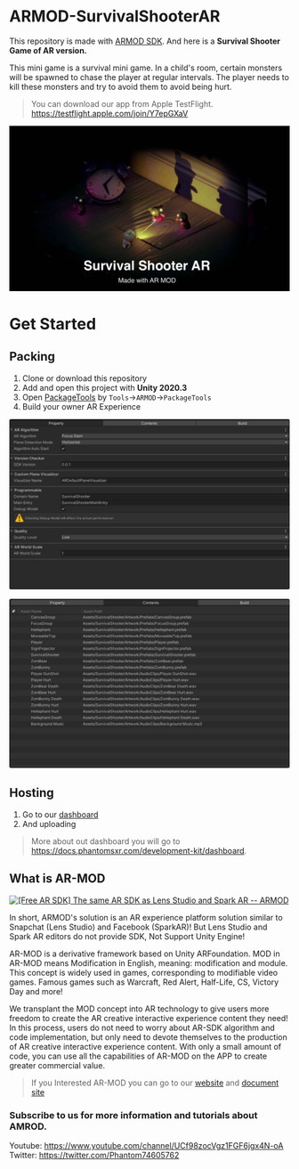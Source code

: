 # ARMOD-SurvivalShooterAR
This repository is made with [ARMOD SDK](!https://phantomsxr.com).
And here is a **Survival Shooter Game of AR version.**

This mini game is a survival mini game. In a child's room, certain monsters will be spawned to chase the player at regular intervals. The player needs to kill these monsters and try to avoid them to avoid being hurt.

> You can download our app from Apple TestFlight.
> https://testflight.apple.com/join/Y7epGXaV

![](PreviewScreenShot/StartSplashScreen.png)

# Get Started

## Packing
1. Clone or download this repository
2. Add and open this project with **Unity 2020.3**
3. Open [PackageTools](!https://docs.phantomsxr.com/development-kit/package-tools) by `Tools`->`ARMOD`->`PackageTools`
4. Build your owner AR Experience
   

![](PreviewScreenShot/ProjectConfigures.jpg)
   
![](PreviewScreenShot/ProjectAssets.jpg)



## Hosting
1. Go to our [dashboard](!https://phantomsxr.com/dashboard/apps/)
2. And uploading

> More about out dashboard you will go to https://docs.phantomsxr.com/development-kit/dashboard.


## What is AR-MOD

[![[Free AR SDK] The same AR SDK as Lens Studio and Spark AR -- ARMOD](https://res.cloudinary.com/marcomontalbano/image/upload/v1625650836/video_to_markdown/images/youtube--WHeBJ9EpJb8-c05b58ac6eb4c4700831b2b3070cd403.jpg)](https://youtu.be/WHeBJ9EpJb8 "[Free AR SDK] The same AR SDK as Lens Studio and Spark AR -- ARMOD")

In short, ARMOD's solution is an AR experience platform solution similar to Snapchat (Lens Studio) and Facebook (SparkAR)! But Lens Studio and Spark AR editors do not provide SDK, Not Support Unity Engine!

AR-MOD is a derivative framework based on Unity ARFoundation. MOD in AR-MOD means Modification in English, meaning: modification and module. This concept is widely used in games, corresponding to modifiable video games. Famous games such as Warcraft, Red Alert, Half-Life, CS, Victory Day and more!

We transplant the MOD concept into AR technology to give users more freedom to create the AR creative interactive experience content they need! In this process, users do not need to worry about AR-SDK algorithm and code implementation, but only need to devote themselves to the production of AR creative interactive experience content. With only a small amount of code, you can use all the capabilities of AR-MOD on the APP to create greater commercial value.

>If you Interested AR-MOD you can go to our [website](!https://phantomsxr.com) and [document site](!https://docs.phantomsxr.com/)




### Subscribe to us for more information and tutorials about AMROD.

Youtube: https://www.youtube.com/channel/UCf98zocVgz1FGF6jgx4N-oA
Twitter: https://twitter.com/Phantom74605762


